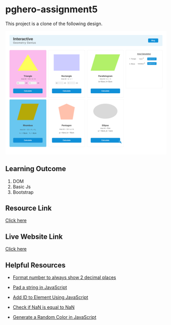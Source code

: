 # pghero-assignment5
This project is a clone of the following design.

![figma_frame1](frame4.png)

## Learning Outcome
1. DOM
2. Basic Js
3. Bootstrap

## Resource Link
[Click here](https://github.com/ProgrammingHero1/geometry-genius-resources)

## Live Website Link
[Click here](https://zippy-unicorn-0b7f5d.netlify.app)

## Helpful Resources
- [Format number to always show 2 decimal places](https://stackoverflow.com/questions/6134039/format-number-to-always-show-2-decimal-places)
- [Pad a string in JavaScript](https://medium.com/coding-at-dawn/how-to-pad-a-string-in-javascript-3ea75c67541c)
- [Add ID to Element Using JavaScript](https://linuxhint.com/add-id-to-element-using-javascript/#:~:text=To%20add%20the%20id%20to,%2C%20such%20as%20%E2%80%9Cabc%E2%80%9D.)

- [Check if NaN is equal to NaN](https://www.samanthaming.com/tidbits/21-how-to-test-nan/)

- [Generate a Random Color in JavaScript](https://css-tricks.com/snippets/javascript/random-hex-color/)